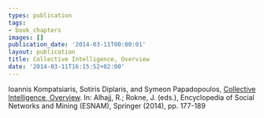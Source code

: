 ```yaml
---
types: publication
tags:
- book_chapters
images: []
publication_date: '2014-03-11T00:00:01'
layout: publication
title: Collective Intelligence, Overview
date: '2014-03-11T16:15:52+02:00'
---
```

Ioannis Kompatsiaris, Sotiris Diplaris, and Symeon Papadopoulos, <a href="http://link.springer.com/referenceworkentry/10.1007%2F978-1-4614-6170-8_106">Collective Intelligence, Overview</a>. In: Alhajj, R.; Rokne, J. (eds.), Encyclopedia of Social Networks and Mining (ESNAM), Springer (2014), pp. 177-189

